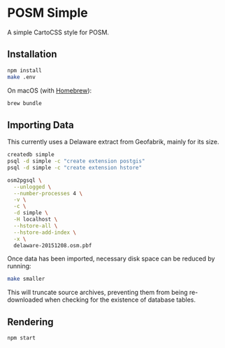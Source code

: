 # POSM Simple

A simple CartoCSS style for POSM.

## Installation

```bash
npm install
make .env
```

On macOS (with [Homebrew](http://brew.sh)):

```bash
brew bundle
```

## Importing Data

This currently uses a Delaware extract from Geofabrik, mainly for its size.

```bash
createdb simple
psql -d simple -c "create extension postgis"
psql -d simple -c "create extension hstore"

osm2pgsql \
  --unlogged \
  --number-processes 4 \
  -v \
  -c \
  -d simple \
  -H localhost \
  --hstore-all \
  --hstore-add-index \
  -x \
  delaware-20151208.osm.pbf
```

Once data has been imported, necessary disk space can be reduced by running:

```bash
make smaller
```

This will truncate source archives, preventing them from being re-downloaded when checking for the
existence of database tables.

## Rendering

```bash
npm start
```
